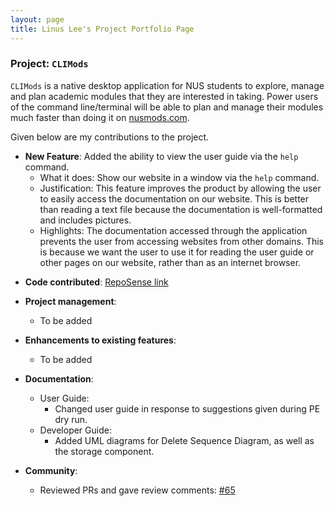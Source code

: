 ```yaml
---
layout: page
title: Linus Lee's Project Portfolio Page
---
```


### Project: `CLIMods`

`CLIMods` is a native desktop application for NUS students to explore, manage and plan academic
modules that they are interested in taking. Power users of the command line/terminal will be able to
plan and manage their modules much faster than doing it on [nusmods.com](https://nusmods.com).

Given below are my contributions to the project.

* **New Feature**: Added the ability to view the user guide via the `help` command.
    * What it does: Show our website in a window via the `help` command.
    * Justification: This feature improves the product by allowing the user to easily access the documentation
        on our website.  This is better than reading a text file because the documentation is well-formatted and
        includes pictures.
    * Highlights: The documentation accessed through the application prevents the user from accessing websites from
        other domains.  This is because we want the user to use it for reading the user guide or other pages on our
        website, rather than as an internet browser.

- **Code contributed**: [RepoSense link](https://nus-cs2103-ay2223s1.github.io/tp-dashboard/?search=zupey&breakdown=true)

* **Project management**:
    * To be added

* **Enhancements to existing features**:
    * To be added

* **Documentation**:
    * User Guide:
        * Changed user guide in response to suggestions given during PE dry run.
    * Developer Guide:
        * Added UML diagrams for Delete Sequence Diagram, as well as the storage component.

* **Community**:
    - Reviewed PRs and gave review comments: [\#65](https://github.com/AY2223S1-CS2103-F14-1/tp/pull/65)
